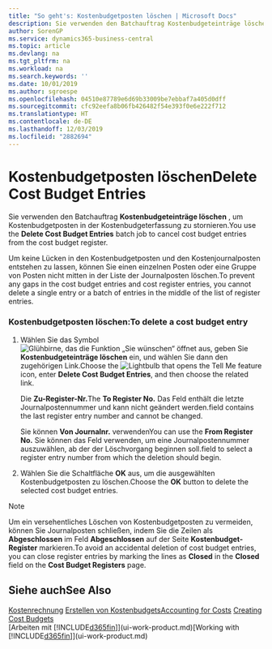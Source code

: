 ```yaml
---
title: "So geht's: Kostenbudgetposten löschen | Microsoft Docs"
description: Sie verwenden den Batchauftrag Kostenbudgeteinträge löschen , um Kostenbudgetposten in der Kostenbudgeterfassung zu stornieren.
author: SorenGP
ms.service: dynamics365-business-central
ms.topic: article
ms.devlang: na
ms.tgt_pltfrm: na
ms.workload: na
ms.search.keywords: ''
ms.date: 10/01/2019
ms.author: sgroespe
ms.openlocfilehash: 04510e87789e6d69b33009be7ebbaf7a405d0dff
ms.sourcegitcommit: cfc92eefa8b06fb426482f54e393f0e6e222f712
ms.translationtype: HT
ms.contentlocale: de-DE
ms.lasthandoff: 12/03/2019
ms.locfileid: "2882694"
---
```

# <a name="delete-cost-budget-entries"></a><span data-ttu-id="a9856-103">Kostenbudgetposten löschen</span><span class="sxs-lookup"><span data-stu-id="a9856-103">Delete Cost Budget Entries</span></span>
<span data-ttu-id="a9856-104">Sie verwenden den Batchauftrag **Kostenbudgeteinträge löschen** , um Kostenbudgetposten in der Kostenbudgeterfassung zu stornieren.</span><span class="sxs-lookup"><span data-stu-id="a9856-104">You use the **Delete Cost Budget Entries** batch job to cancel cost budget entries from the cost budget register.</span></span>  

<span data-ttu-id="a9856-105">Um keine Lücken in den Kostenbudgetposten und den Kostenjournalposten entstehen zu lassen, können Sie einen einzelnen Posten oder eine Gruppe von Posten nicht mitten in der Liste der Journalposten löschen.</span><span class="sxs-lookup"><span data-stu-id="a9856-105">To prevent any gaps in the cost budget entries and cost register entries, you cannot delete a single entry or a batch of entries in the middle of the list of register entries.</span></span>  

### <a name="to-delete-a-cost-budget-entry"></a><span data-ttu-id="a9856-106">Kostenbudgetposten löschen:</span><span class="sxs-lookup"><span data-stu-id="a9856-106">To delete a cost budget entry</span></span>  

1.  <span data-ttu-id="a9856-107">Wählen Sie das Symbol ![Glühbirne, das die Funktion „Sie wünschen“ öffnet](media/ui-search/search_small.png "Was möchten Sie tun?") aus, geben Sie **Kostenbudgeteinträge löschen** ein, und wählen Sie dann den zugehörigen Link.</span><span class="sxs-lookup"><span data-stu-id="a9856-107">Choose the ![Lightbulb that opens the Tell Me feature](media/ui-search/search_small.png "Tell me what you want to do") icon, enter **Delete Cost Budget Entries**, and then choose the related link.</span></span>  

    <span data-ttu-id="a9856-108">Die **Zu-Register-Nr.**</span><span class="sxs-lookup"><span data-stu-id="a9856-108">The **To Register No.**</span></span> <span data-ttu-id="a9856-109">Das Feld enthält die letzte Journalpostennummer und kann nicht geändert werden.</span><span class="sxs-lookup"><span data-stu-id="a9856-109">field contains the last register entry number and cannot be changed.</span></span>  

    <span data-ttu-id="a9856-110">Sie können **Von Journalnr.** verwenden</span><span class="sxs-lookup"><span data-stu-id="a9856-110">You can use the **From Register No.**</span></span> <span data-ttu-id="a9856-111">Sie können das Feld verwenden, um eine Journalpostennummer auszuwählen, ab der der Löschvorgang beginnen soll.</span><span class="sxs-lookup"><span data-stu-id="a9856-111">field to select a register entry number from which the deletion should begin.</span></span>  
2.  <span data-ttu-id="a9856-112">Wählen Sie die Schaltfläche **OK** aus, um die ausgewählten Kostenbudgetposten zu löschen.</span><span class="sxs-lookup"><span data-stu-id="a9856-112">Choose the **OK** button to delete the selected cost budget entries.</span></span>  

> [!NOTE]  
>  <span data-ttu-id="a9856-113">Um ein versehentliches Löschen von Kostenbudgetposten zu vermeiden, können Sie Journalposten schließen, indem Sie die Zeilen als **Abgeschlossen** im Feld **Abgeschlossen** auf der Seite **Kostenbudget-Register** markieren.</span><span class="sxs-lookup"><span data-stu-id="a9856-113">To avoid an accidental deletion of cost budget entries, you can close register entries by marking the lines as **Closed** in the **Closed** field on the **Cost Budget Registers** page.</span></span>  

## <a name="see-also"></a><span data-ttu-id="a9856-114">Siehe auch</span><span class="sxs-lookup"><span data-stu-id="a9856-114">See Also</span></span>  
<span data-ttu-id="a9856-115">[Kostenrechnung](finance-manage-cost-accounting.md)
[Erstellen von Kostenbudgets](finance-create-cost-budgets.md)</span><span class="sxs-lookup"><span data-stu-id="a9856-115">[Accounting for Costs](finance-manage-cost-accounting.md)
[Creating Cost Budgets](finance-create-cost-budgets.md)</span></span>  
<span data-ttu-id="a9856-116">[Arbeiten mit [!INCLUDE[d365fin](includes/d365fin_md.md)]](ui-work-product.md)</span><span class="sxs-lookup"><span data-stu-id="a9856-116">[Working with [!INCLUDE[d365fin](includes/d365fin_md.md)]](ui-work-product.md)</span></span>
